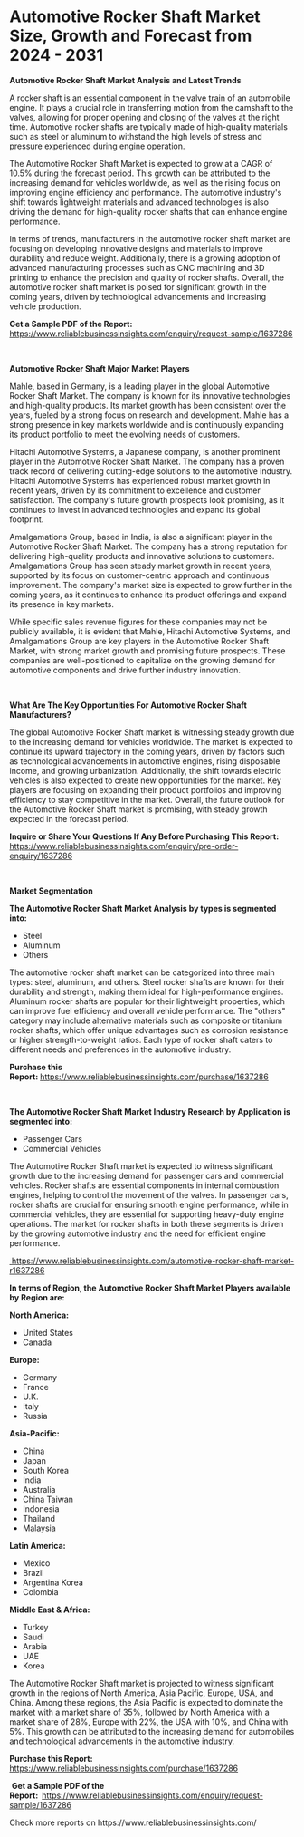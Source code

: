 <p><h1>Automotive Rocker Shaft Market Size, Growth and Forecast from 2024 - 2031</h1></p><p><strong>Automotive Rocker Shaft Market Analysis and Latest Trends</strong></p>
<p><p>A rocker shaft is an essential component in the valve train of an automobile engine. It plays a crucial role in transferring motion from the camshaft to the valves, allowing for proper opening and closing of the valves at the right time. Automotive rocker shafts are typically made of high-quality materials such as steel or aluminum to withstand the high levels of stress and pressure experienced during engine operation.</p><p>The Automotive Rocker Shaft Market is expected to grow at a CAGR of 10.5% during the forecast period. This growth can be attributed to the increasing demand for vehicles worldwide, as well as the rising focus on improving engine efficiency and performance. The automotive industry's shift towards lightweight materials and advanced technologies is also driving the demand for high-quality rocker shafts that can enhance engine performance.</p><p>In terms of trends, manufacturers in the automotive rocker shaft market are focusing on developing innovative designs and materials to improve durability and reduce weight. Additionally, there is a growing adoption of advanced manufacturing processes such as CNC machining and 3D printing to enhance the precision and quality of rocker shafts. Overall, the automotive rocker shaft market is poised for significant growth in the coming years, driven by technological advancements and increasing vehicle production.</p></p>
<p><strong>Get a Sample PDF of the Report:&nbsp;</strong> <a href="https://www.reliablebusinessinsights.com/enquiry/request-sample/1637286">https://www.reliablebusinessinsights.com/enquiry/request-sample/1637286</a></p>
<p>&nbsp;</p>
<p><strong>Automotive Rocker Shaft Major Market Players</strong></p>
<p><p>Mahle, based in Germany, is a leading player in the global Automotive Rocker Shaft Market. The company is known for its innovative technologies and high-quality products. Its market growth has been consistent over the years, fueled by a strong focus on research and development. Mahle has a strong presence in key markets worldwide and is continuously expanding its product portfolio to meet the evolving needs of customers.</p><p>Hitachi Automotive Systems, a Japanese company, is another prominent player in the Automotive Rocker Shaft Market. The company has a proven track record of delivering cutting-edge solutions to the automotive industry. Hitachi Automotive Systems has experienced robust market growth in recent years, driven by its commitment to excellence and customer satisfaction. The company's future growth prospects look promising, as it continues to invest in advanced technologies and expand its global footprint.</p><p>Amalgamations Group, based in India, is also a significant player in the Automotive Rocker Shaft Market. The company has a strong reputation for delivering high-quality products and innovative solutions to customers. Amalgamations Group has seen steady market growth in recent years, supported by its focus on customer-centric approach and continuous improvement. The company's market size is expected to grow further in the coming years, as it continues to enhance its product offerings and expand its presence in key markets.</p><p>While specific sales revenue figures for these companies may not be publicly available, it is evident that Mahle, Hitachi Automotive Systems, and Amalgamations Group are key players in the Automotive Rocker Shaft Market, with strong market growth and promising future prospects. These companies are well-positioned to capitalize on the growing demand for automotive components and drive further industry innovation.</p></p>
<p>&nbsp;</p>
<p><strong>What Are The Key Opportunities For Automotive Rocker Shaft Manufacturers?</strong></p>
<p><p>The global Automotive Rocker Shaft market is witnessing steady growth due to the increasing demand for vehicles worldwide. The market is expected to continue its upward trajectory in the coming years, driven by factors such as technological advancements in automotive engines, rising disposable income, and growing urbanization. Additionally, the shift towards electric vehicles is also expected to create new opportunities for the market. Key players are focusing on expanding their product portfolios and improving efficiency to stay competitive in the market. Overall, the future outlook for the Automotive Rocker Shaft market is promising, with steady growth expected in the forecast period.</p></p>
<p><strong>Inquire or Share Your Questions If Any Before Purchasing This Report:</strong> <a href="https://www.reliablebusinessinsights.com/enquiry/pre-order-enquiry/1637286">https://www.reliablebusinessinsights.com/enquiry/pre-order-enquiry/1637286</a></p>
<p>&nbsp;</p>
<p><strong>Market Segmentation</strong></p>
<p><strong>The Automotive Rocker Shaft Market Analysis by types is segmented into:</strong></p>
<p><ul><li>Steel</li><li>Aluminum</li><li>Others</li></ul></p>
<p><p>The automotive rocker shaft market can be categorized into three main types: steel, aluminum, and others. Steel rocker shafts are known for their durability and strength, making them ideal for high-performance engines. Aluminum rocker shafts are popular for their lightweight properties, which can improve fuel efficiency and overall vehicle performance. The "others" category may include alternative materials such as composite or titanium rocker shafts, which offer unique advantages such as corrosion resistance or higher strength-to-weight ratios. Each type of rocker shaft caters to different needs and preferences in the automotive industry.</p></p>
<p><strong>Purchase this Report:&nbsp;</strong><a href="https://www.reliablebusinessinsights.com/purchase/1637286">https://www.reliablebusinessinsights.com/purchase/1637286</a></p>
<p>&nbsp;</p>
<p><strong>The Automotive Rocker Shaft Market Industry Research by Application is segmented into:</strong></p>
<p><ul><li>Passenger Cars</li><li>Commercial Vehicles</li></ul></p>
<p><p>The Automotive Rocker Shaft market is expected to witness significant growth due to the increasing demand for passenger cars and commercial vehicles. Rocker shafts are essential components in internal combustion engines, helping to control the movement of the valves. In passenger cars, rocker shafts are crucial for ensuring smooth engine performance, while in commercial vehicles, they are essential for supporting heavy-duty engine operations. The market for rocker shafts in both these segments is driven by the growing automotive industry and the need for efficient engine performance.</p></p>
<p><a href="https://www.reliablebusinessinsights.com/automotive-rocker-shaft-market-r1637286">&nbsp;https://www.reliablebusinessinsights.com/automotive-rocker-shaft-market-r1637286</a></p>
<p><strong>In terms of Region, the Automotive Rocker Shaft Market Players available by Region are:</strong></p>
<p>
    <p> <strong> North America: </strong>
        <ul>
            <li>United States</li>
            <li>Canada</li>
        </ul>
        </p> 
    <p> <strong> Europe: </strong>
        <ul>
            <li>Germany</li>
            <li>France</li>
            <li>U.K.</li>
            <li>Italy</li>
            <li>Russia</li>
        </ul>
        </p> 
    <p> <strong> Asia-Pacific: </strong>
        <ul>
            <li>China</li>
            <li>Japan</li>
            <li>South Korea</li>
            <li>India</li>
            <li>Australia</li>
            <li>China Taiwan</li>
            <li>Indonesia</li>
            <li>Thailand</li>
            <li>Malaysia</li>
        </ul>
        </p> 
    <p> <strong> Latin America: </strong>
        <ul>
            <li>Mexico</li>
            <li>Brazil</li>
            <li>Argentina Korea</li>
            <li>Colombia</li>
        </ul>
        </p> 
    <p> <strong> Middle East & Africa: </strong>
        <ul>
            <li>Turkey</li>
            <li>Saudi</li>
            <li>Arabia</li>
            <li>UAE</li>
            <li>Korea</li>
        </ul>
    </p>
    </p>
<p><p>The Automotive Rocker Shaft market is projected to witness significant growth in the regions of North America, Asia Pacific, Europe, USA, and China. Among these regions, the Asia Pacific is expected to dominate the market with a market share of 35%, followed by North America with a market share of 28%, Europe with 22%, the USA with 10%, and China with 5%. This growth can be attributed to the increasing demand for automobiles and technological advancements in the automotive industry.</p></p>
<p><strong>Purchase this Report: </strong><a href="https://www.reliablebusinessinsights.com/purchase/1637286">https://www.reliablebusinessinsights.com/purchase/1637286</a></p>
<p>&nbsp;<strong>Get a Sample PDF of the Report:&nbsp;&nbsp;</strong><a href="https://www.reliablebusinessinsights.com/enquiry/request-sample/1637286">https://www.reliablebusinessinsights.com/enquiry/request-sample/1637286</a></p>
<p><strong></strong></p>
<p>Check more reports on https://www.reliablebusinessinsights.com/</p>